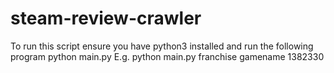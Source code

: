 # steam-review-crawler

To run this script ensure you have python3 installed and run the following program
python main.py <franchise> <gameName> <appId>
E.g.
python main.py franchise gamename 1382330